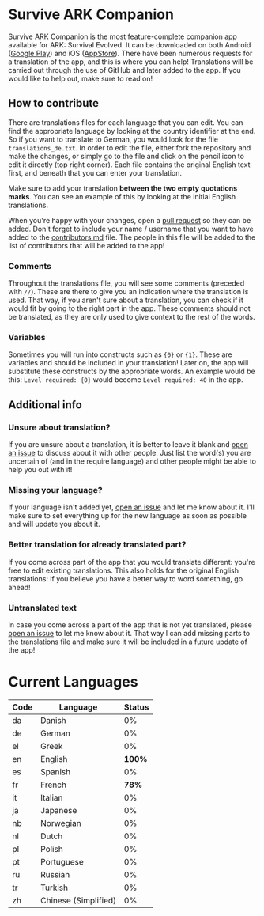 # Survive ARK Companion 
Survive ARK Companion is the most feature-complete companion app available for ARK: Survival Evolved. It can be downloaded on both Android ([Google Play](https://play.google.com/store/apps/details?id=com.landdragoon.sacompanion)) and iOS ([AppStore](https://itunes.apple.com/nl/app/survive-ark-companion/id1124027004?mt=8)). There have been numerous requests for a translation of the app, and this is where you can help! 
Translations will be carried out through the use of GitHub and later added to the app. If you would like to help out, make sure to read on!

## How to contribute
There are translations files for each language that you can edit. You can find the appropriate language by looking at the country identifier at the end. So if you want to translate to German, you would look for the file `translations_de.txt`. In order to edit the file, either fork the repository and make the changes, or simply go to the file and click on the pencil icon to edit it directly (top right corner). Each file contains the original English text first, and beneath that you can enter your translation.

Make sure to add your translation **between the two empty quotations marks**. You can see an example of this by looking at the initial English translations. 

When you're happy with your changes, open a [pull request](https://help.github.com/articles/using-pull-requests/) so they can be added. Don't forget to include your name / username that you want to have added to the [contributors.md](contributors.md) file. The people in this file will be added to the list of contributors that will be added to the app!
### Comments
Throughout the translations file, you will see some comments (preceded with `//`). These are there to give you an indication where the translation is used. That way, if you aren't sure about a translation, you can check if it would fit by going to the right part in the app. These comments should not be translated, as they are only used to give context to the rest of the words.
### Variables
Sometimes you will run into constructs such as `{0}` or `{1}`. These are variables and should be included in your translation! Later on, the app will substitute these constructs by the appropriate words. An example would be this: `Level required: {0}` would become `Level required: 40` in the app. 
## Additional info

### Unsure about translation?
If you are unsure about a translation, it is better to leave it blank and [open an issue](https://github.com/SACompanion/translations/issues/new) to discuss about it with other people. Just list the word(s) you are uncertain of (and in the require language) and other people might be able to help you out with it! 
### Missing your language?
If your language isn't added yet, [open an issue](https://github.com/SACompanion/translations/issues/new) and let me know about it. I'll make sure to set everything up for the new language as soon as possible and will update you about it.
### Better translation for already translated part?
If you come across part of the app that you would translate different: you're free to edit existing translations. This also holds for the original English translations: if you believe you have a better way to word something, go ahead!
### Untranslated text
In case you come across a part of the app that is not yet translated, please [open an issue](https://github.com/SACompanion/translations/issues/new) to let me know about it. That way I can add missing parts to the translations file and make sure it will be included in a future update of the app!
# Current Languages
| Code | Language | Status |
| ---- | -------- | -------- |
| da | Danish | 0% |
| de | German | 0% |
| el | Greek | 0% |
| en | English | **100%** |
| es | Spanish | 0% |
| fr | French | **78%** |
| it | Italian | 0% |
| ja | Japanese | 0% |
| nb | Norwegian | 0% |
| nl | Dutch | 0% |
| pl | Polish | 0% |
| pt | Portuguese | 0% |
| ru | Russian | 0% |
| tr | Turkish | 0% |
| zh | Chinese (Simplified) | 0% |